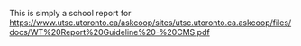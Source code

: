 This is simply a school report for https://www.utsc.utoronto.ca/askcoop/sites/utsc.utoronto.ca.askcoop/files/docs/WT%20Report%20Guideline%20-%20CMS.pdf
